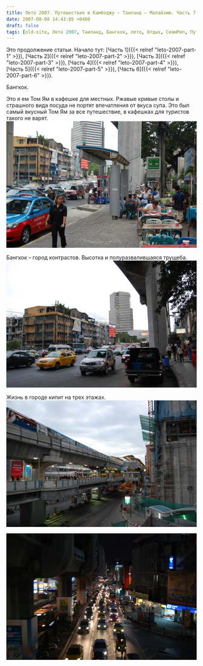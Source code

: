 ```yaml
---
title: Лето 2007. Путешествие в Камбоджу – Таиланд – Малайзию. Часть 7. Бангкок.
date: 2007-08-08 14:43:05 +0400
draft: false
tags: [old-site, Лето 2007, Таиланд, Бангкок, лето, Отдых, СеамРип, Путешествия]
---
```

Это продолжение статьи. Начало тут: [Часть 1]({{< relref "leto-2007-part-1" >}}), [Часть 2]({{< relref "leto-2007-part-2" >}}), [Часть 3]({{< relref "leto-2007-part-3" >}}), [Часть 4]({{< relref "leto-2007-part-4" >}}), [Часть 5]({{< relref "leto-2007-part-5" >}}), [Часть 6]({{< relref "leto-2007-part-6" >}}).

Бангкок.

Это я ем Том Ям в кафешке для местных. Ржавые кривые столы и страшного вида посуда не портят впечатления от вкуса супа. Это был самый вкусный Том Ям за все путешествие, в кафешках для туристов такого не варят.
![Бангкок](87-bangkok.jpg)
<!--more-->
Бангкок &ndash; город контрастов. Высотка и полуразвалившаяся трущеба.
![Бангкок](871-bangkok.jpg)

Жизнь в городе кипит на трех этажах.
![Бангкок](88-bangkok.jpg)

![Бангкок](89-bangkok.jpg)
